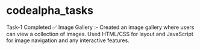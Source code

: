 # codealpha_tasks
Task-1 Completed ✅  Image Gallery :- Created an image gallery where users can view a collection of images. Used HTML/CSS for layout and JavaScript for image navigation and any interactive features.
